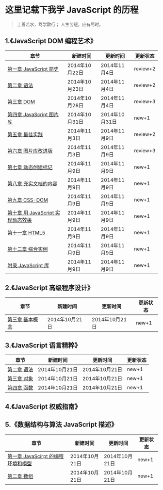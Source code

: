 # 这里记载下我学 JavaScript 的历程

  >上善若水，笃学敦行；
  >人生苦短，应有尽时。


## 1.《JavaScript DOM 编程艺术》
|             章节     |  新建时间    |   更新时间   |更新状态|
|----------------------|--------------|--------------|--------|
|[第一章 JavaScript 简史](https://github.com/paddingme/Learning-JavaScript/blob/master/Book/1-1.md)|2014年10月22日|2014年11月4日|  review+2  |
|[第二章 语法](https://github.com/paddingme/Learning-JavaScript/blob/master/Book/1-2.md)|2014年10月23日|2014年11月4日|  review+2  |
|[第三章 DOM](https://github.com/paddingme/Learning-JavaScript/blob/master/Book/1-3.md)|2014年10月28日|2014年11月4日|  review+3  |
|[第四章 JavaScript 图片库](https://github.com/paddingme/Learning-JavaScript/blob/master/Book/1-4.md)|2014年10月31日|2014年10月31日|  new+1  |
|[第五章 最佳实践](https://github.com/paddingme/Learning-JavaScript/blob/master/Book/1-5.md)|2014年11月3日|2014年11月9日|  review+2  |
|[第六章 图片库改进版](https://github.com/paddingme/Learning-JavaScript/blob/master/Book/1-6.md)|2014年11月3日|2014年11月9日|  review+3  |
|[第七章  动态创建标记](https://github.com/paddingme/Learning-JavaScript/blob/master/Book/1-7.md)|2014年11月9日|2014年11月9日|  new+1  |
|[第八章  充实文档的内容](https://github.com/paddingme/Learning-JavaScript/blob/master/Book/1-8.md)|2014年11月9日|2014年11月9日|  new+1  |
|[第九章  CSS-DOM](https://github.com/paddingme/Learning-JavaScript/blob/master/Book/1-9.md)|2014年11月9日|2014年11月9日|  new+1  |
|[第十章  用 JavaScript 实现动态效果](https://github.com/paddingme/Learning-JavaScript/blob/master/Book/1-10.md)|2014年11月9日|2014年11月9日|  new+1  |
|[第十一章 HTML5](https://github.com/paddingme/Learning-JavaScript/blob/master/Book/1-11.md)|2014年11月9日|2014年11月9日|  new+1  |
|[第十二章 综合实例](https://github.com/paddingme/Learning-JavaScript/blob/master/Book/1-12.md)|2014年11月9日|2014年11月9日|  new+1  |
|[附录 JavaScript 库](https://github.com/paddingme/Learning-JavaScript/blob/master/Book/1-13.md)|2014年11月9日|2014年11月9日|  new+1  |






## 2.《JavaScript 高级程序设计》

|             章节                  |  新建时间    |   更新时间   |更新状态|
|-----------------------------------|--------------|--------------|--------|
|[第三章 基本概念](https://github.com/paddingme/Learning-JavaScript/blob/master/Book/2-1.md)|2014年10月21日|2014年10月21日|new+1|


## 3.《JavaScript 语言精粹》

|  章节     |  新建时间    |   更新时间   |更新状态|
|-----------|--------------|--------------|--------|
|[第二章 语法](https://github.com/paddingme/Learning-JavaScript/blob/master/Book/3-2.md)|2014年10月21日|2014年10月21日|  new+1  |
|[第三章 对象](https://github.com/paddingme/Learning-JavaScript/blob/master/Book/3-3.md)|2014年10月21日|2014年10月21日|  new+1  |
|[第四章 函数](https://github.com/paddingme/Learning-JavaScript/blob/master/Book/3-4.md)|2014年10月21日|2014年10月21日|  new+1  |


## 4.《JavaScript 权威指南》




## 5.《数据结构与算法 JavaScript 描述》

|                 章节                  |  新建时间    |   更新时间  |更新状态|
|---------------------------------------|--------------|--------------|-------|
|[第一章 JavaScirpt 的编程环境和模型](https://github.com/paddingme/Learning-JavaScript/blob/master/Book/5-1.md)|2014年10月21日|2014年10月21日|new+1|
|[第二章 数组](https://github.com/paddingme/Learning-JavaScript/blob/master/Book/5-2.md) |2014年10月21日|2014年10月21日|new+1|




